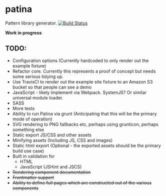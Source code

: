 # patina
Pattern library generator.
[![Build Status](https://travis-ci.org/andymantell/patina.svg)](https://travis-ci.org/andymantell/patina)

**Work in progress**


## TODO:

* Configuration options (Currently hardcoded to only render out the example fixture)
* Refactor core. Currently this represents a proof of concept but needs some serious tidying up.
* Use TravisCI to render out the example site fixture to an Amazon S3 bucket so that people can see a demo
* JavaScript - likely implement via Webpack. SystemJS? Or similar universal module loader.
* SASS
* More tests
* Ability to run Patina via grunt (Anticipating that this will be the primary mode of operation)
* SVG rendering to PNG fallbacks etc, perhaps using grunticon, perhaps something else
* Static export JS/CSS and other assets
* Minifying assets (Including JS, CSS and images)
* Static html export (Optional - the exported assets should be the primary build use case)
* Built in validation for
  * HTML
  * JavaScript (JSHint and JSCS)
* ~~Rendering component documentation~~
* ~~Frontmatter support~~
* ~~Ability to define full pages which are constructed out of the various components~~

